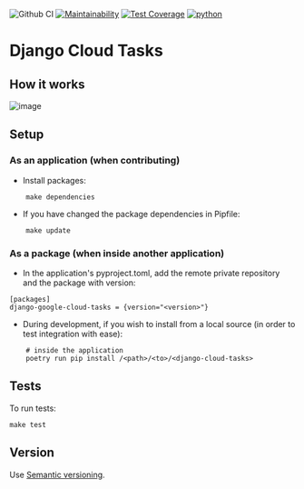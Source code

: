 ![Github CI](https://github.com/flamingo-run/django-cloud-tasks/workflows/Github%20CI/badge.svg)
[![Maintainability](https://api.codeclimate.com/v1/badges/4e211a8dc7a2520873c6/maintainability)](https://codeclimate.com/github/flamingo-run/django-cloud-tasks/maintainability)
[![Test Coverage](https://api.codeclimate.com/v1/badges/4e211a8dc7a2520873c6/test_coverage)](https://codeclimate.com/github/flamingo-run/django-cloud-tasks/test_coverage)
[![python](https://img.shields.io/badge/python-3.8-blue.svg)]()

# Django Cloud Tasks

## How it works

![image](https://user-images.githubusercontent.com/9717144/100749131-00cce780-33c3-11eb-8f2a-b465bc0a45bb.png)


## Setup

### As an application (when contributing)

- Install packages:

```
    make dependencies
```


- If you have changed the package dependencies in Pipfile:

```
    make update
```

### As a package (when inside another application)

- In the application's pyproject.toml, add the remote private repository and the package with version:
```
[packages]
django-google-cloud-tasks = {version="<version>"}
```

- During development, if you wish to install from a local source (in order to test integration with ease):
```
    # inside the application
    poetry run pip install /<path>/<to>/<django-cloud-tasks>
```

## Tests

To run tests:

```
make test
```


## Version

Use [Semantic versioning](https://semver.org/).
